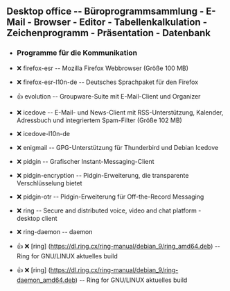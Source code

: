 ##  Desktop office  -- Büroprogrammsammlung - E-Mail - Browser - Editor - Tabellenkalkulation - Zeichenprogramm - Präsentation - Datenbank

- ###  Programme für die Kommunikation

- :x:  firefox-esr  --	Mozilla Firefox Webbrowser               (Größe 100 MB)
- :x:  firefox-esr-l10n-de  -- Deutsches Sprachpaket für den Firefox

- :+1:  evolution  --	 Groupware-Suite mit E-Mail-Client und Organizer

- :x:  icedove  --	E-Mail- und News-Client mit RSS-Unterstützung, Kalender, Adressbuch und integriertem Spam-Filter         (Größe 102 MB)
- :x:  icedove-l10n-de

- :x:  enigmail   --	GPG-Unterstützung für Thunderbird und Debian Icedove

- :x:  pidgin  --	Grafischer Instant-Messaging-Client
- :x:  pidgin-encryption  -- Pidgin-Erweiterung, die transparente Verschlüsselung bietet
- :x:  pidgin-otr  --	Pidgin-Erweiterung für Off-the-Record Messaging 

- :x:  ring  -- Secure and distributed voice, video and chat platform - desktop client
- :x:  ring-daemon  -- daemon

- :+1: :x:  [ring] (https://dl.ring.cx/ring-manual/debian_9/ring_amd64.deb)  --	Ring for GNU/LINUX aktuelles build
- :+1: :x:  [ring] (https://dl.ring.cx/ring-manual/debian_9/ring-daemon_amd64.deb)  --	Ring for GNU/LINUX aktuelles build
